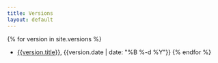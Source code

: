 ```yaml
---
title: Versions
layout: default
---
```


{% for version in site.versions %}
- [{{version.title}}]({{version.url}}), {{version.date | date: "%B %-d %Y"}}
{% endfor %}

